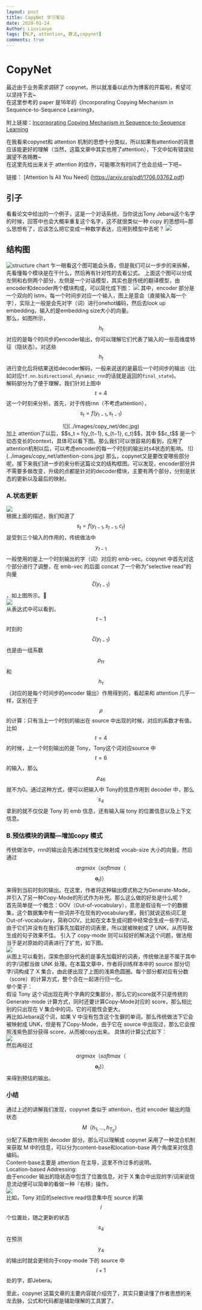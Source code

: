 ```yaml
---
layout: post
title: CopyNet 学习笔记
date: 2020-01-24
Author: Linxiaoye
tags: [NLP, attention, 算法,copynet]
comments: true
---
```


# CopyNet

最近由于业务需求调研了 copynet，所以就准备以此作为博客的开篇啦，希望可以坚持下去~  
在这里参考的 paper 是16年的《Incorporating Copying Mechanism in Sequence-to-Sequence Learning》，

附上链接：[Incorporating Copying Mechanism in Sequence-to-Sequence Learning](https://arxiv.org/pdf/1603.06393.pdf)

在我看来copynet和 attention 机制的思想十分类似，所以如果有attention的背景应该能更好的理解（当然，这篇文章中其实也用了attention），下文中如有错误纰漏望不吝赐教~  
在这里先给出来关于 attention 的佳作，可能哪次有时间了也会总结一下吧~

链接：  [Attention Is All You Need] (https://arxiv.org/pdf/1706.03762.pdf)



## 引子
看看论文中给出的一个例子，这是一个对话系统，当你说出Tony Jebara这个名字的时候，回答中也会大概率重复这个名字，这不就很类似一种 copy 的思想吗~那么思想有了，应该怎么把它变成一种数学表达，应用到模型中去呢？ 
![](../images/copy_net/copy_net_example.jpg)


## 结构图
![structure chart](../images/copy_net/cons.jpg)
乍一眼看这个图可能会头昏，但是我们可以一步步的来拆解，先看懂每个模块是在干什么，然后再有针对性的去看公式。
上面这个图可以分成左侧和右侧两个部分，左侧是一个对话模型，其实也是传统的翻译模型，由encoder和decoder两个模块构成，可以简化成下图：
![](../images/copy_net/part1.jpg)
其中，encoder 部分是一个双向的 lstm，每一个时间步对应一个输入，图上是意会（直接输入每一个字），实际上一般是会先对字（词）进行onehot编码，然后去look up embedding，输入的是embedding size大小的向量。  
那么，如图所示，$$h_t$$ 对应的是每个时间步的encoder输出，你可以理解它们代表了输入的一些高维度特征（隐状态）。对这些$$h_t$$进行变化后将结果送给decoder解码，一般来说送的是最后一个时间步的输出（比如对应`tf.nn.bidirectional_dynamic_rnn`的话就是返回的`final_state`)。  
解码部分为了便于理解，我们针对上图中 $$t=4$$ 这一个时刻来分析。首先，对于传统rnn（不考虑attention），$$s_t=f(y_{t−1}, s_{t−1})$$  
<div align=center>![](../images/copy_net/dec.jpg)</div> 
加上 attention了以后，$$s_t = f(y_{t−1}, s_{t−1}, c_t)$$，其中 $$c_t$$ 是一个动态变长的context，具体可以看下图。那么我们可以很容易的看到，应用了attention机制以后，可以考虑encoder的每一个时刻的输出对s4状态的影响。  
![](../images/copy_net/attention-cons.jpg)  
那么，copynet又是要改变哪些部分呢，接下来我们进一步的来分析这篇论文的结构框图。可以发现，encoder部分并不需要多做改变，升级的点都是针对的decoder模块，主要有两个部分，分别是状态的更新以及最后的映射。

### A.状态更新
![](../images/copy_net/state-select.jpg)  
根据上面的描述，我们知道了 $$s_t = f(y_{t−1}, s_{t−1}, c_t)$$ 是受到三个输入的作用的，传统做法中$$y_{t−1}$$一般使用的是上一个时刻输出的字（词）对应的 emb-vec。copynet 中首先对这个部分进行了调整，在 emb-vec 的后面 concat 了一个称为"selective read"的向量 $$\zeta(y_{t−1})$$ ，如上图所示。  
![](../images/copy_net/select-rou.jpg)  
从表达式中可以看到，$$t-1$$时刻的 $$\zeta(y_{t−1})$$ 也是由一组系数 $$\rho_{t\tau}$$ 和 $$h_{\tau}$$（对应的是每个时间步的encoder 输出）作用得到的，看起来和 attention 几乎一样，区别在于$$\rho$$的计算：只有当上一个时刻的输出在 source 中出现的时候，对应的系数才有值。比如 $$t=4$$ 的时候，上一个时刻输出的是 Tony，Tony这个词对应source 中 $$t=6$$ 的输入，那么 $$\rho_{46}$$ 就不为0。通过这种方式，便可以把输入中 Tony的信息作用到 decoder 中，那么 $$s_4$$ 拿到的就不仅仅是 Tony 的 emb 信息，还有输入端 tony 的位置信息以及上下文信息。  

### B.预估模块的调整—增加copy 模式  
传统做法中，rnn的输出会先通过线性变化映射成 vocab-size 大小的向量，然后通过$$argmax（softmax（$$$${\textbf{o}_t})）$$来得到当前时刻的输出。在这里，作者将这种输出模式称之为Generate-Mode，并引入了另一种Copy-Mode的形式作为补充。那么这么做的好处是什么呢？  
首先简单提一个概念：OOV（Out-of-vocabulary），意思是假设有一个的数据集，这个数据集中有一些词并不在现有的vocabulary里，我们就说这些词汇是Out-of-vocabulary，简称OOV。比如在文本生成问题中经常会生成一些字/词，由于它们并没有在我们事先加载好的词表里，所以就被映射成了 UNK，从而导致生成的句子效果不佳。
引入了 copy-mode 则可以较好的解决这个问题，做法相当于是对原始的词表进行了扩充，如下图。  
![](../images/copy_net/prob.jpg)  
从图上可以看到，深紫色部分代表的是事先加载好的词表，传统做法是不属于其中的字/词都当做 UNK 处理。在本篇文章中，作者将训练样本中的 source 部分切字/词构成了 X 集合，由此便出现了上图的浅紫色圆圈。每个部分都对应有分数（score）的计算方式，整个合在一起进行归一化。  
举个栗子：  
假设 Tony 这个词出现在两个字典的交集部分，那么它的score就不只是传统的Generate-mode 计算方式，同时还要计算Copy-Mode对应的 score，那么相比别的只出现在 V 集合中的词，它的可能性会更大。  
再比如Jebara这个词，如果 V 中没有包含这个生僻的单词，那么传统做法下它会被映射成 UNK，但是有了Copy-Mode，由于它在 source 中出现过，那么它会按照浅紫色部分获得 score，从而被copy出来。
具体的计算公式如下：  
![](../images/copy_net/nor-pro.jpg)  
然后再经过$$argmax（softmax（$$$${\textbf{o}_t})）$$来得到预估的输出。  

### 小结
通过上述的讲解我们发现，copynet 类似于 attention，也对 encoder 输出的隐状态$$M（{h_1, ..., h_{T_S}}）$$分配了系数作用到 decoder 部分。那么可以理解成 copynet 采用了一种混合机制来获取 M 中的信息，可以分为content-base和location-base 两个角度来对信息编码。   
Content-base主要是 attention 在主导，这里不作过多的说明。    
Location-based Addressing:    
由于encoder 输出的隐状态中包含了位置信息，对于 X 集合中出现的字/词来说信息流动便可以简单的看做一种『右移』操作。    
![](../images/copy_net/inf.jpg)  
比如，Tony 对应的selective read信息集中在 source 的第 $$l$$ 个位置处，随之更新的状态 $$s_4$$在预测$$ y_4$$的输出时就会更倾向于copy-mode 下的 source 中 $$l+1$$处的字，即Jebera。  

至此，copynet 这篇文章的主要内容就介绍完了，其实只要读懂了作者思想的来龙去脉，公式和代码都是辅助理解的工具罢了。

